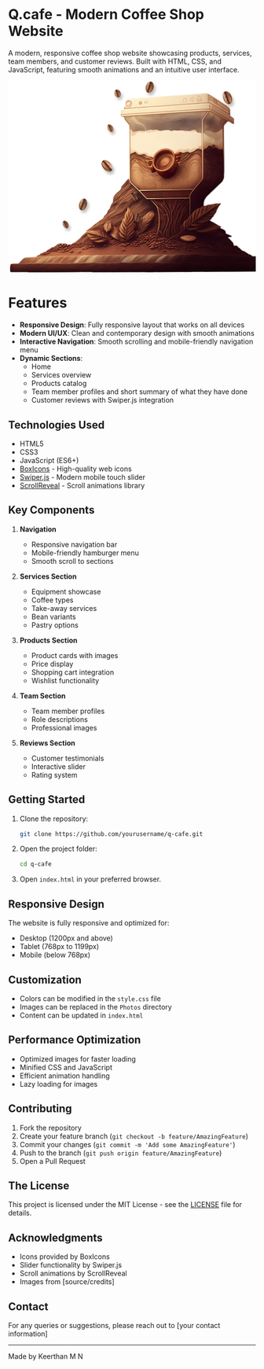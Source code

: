 
# Q.cafe - Modern Coffee Shop Website

A modern, responsive coffee shop website showcasing products, services, team members, and customer reviews. Built with HTML, CSS, and JavaScript, featuring smooth animations and an intuitive user interface.

![Q.cafe Website](./Photos/hero.png)

# Features

- **Responsive Design**: Fully responsive layout that works on all devices
- **Modern UI/UX**: Clean and contemporary design with smooth animations
- **Interactive Navigation**: Smooth scrolling and mobile-friendly navigation menu
- **Dynamic Sections**:
  - Home 
  - Services overview
  - Products catalog
  - Team member profiles and short summary of what they have done
  - Customer reviews with Swiper.js integration

## Technologies Used

- HTML5
- CSS3
- JavaScript (ES6+)
- [BoxIcons](https://boxicons.com/) - High-quality web icons
- [Swiper.js](https://swiperjs.com/) - Modern mobile touch slider
- [ScrollReveal](https://scrollrevealjs.org/) - Scroll animations library

##  Key Components

1. **Navigation**
   - Responsive navigation bar
   - Mobile-friendly hamburger menu
   - Smooth scroll to sections

2. **Services Section**
   - Equipment showcase
   - Coffee types
   - Take-away services
   - Bean variants
   - Pastry options

3. **Products Section**
   - Product cards with images
   - Price display
   - Shopping cart integration
   - Wishlist functionality

4. **Team Section**
   - Team member profiles
   - Role descriptions
   - Professional images

5. **Reviews Section**
   - Customer testimonials
   - Interactive slider
   - Rating system

##  Getting Started

1. Clone the repository:
   ```bash
   git clone https://github.com/yourusername/q-cafe.git
   ```

2. Open the project folder:
   ```bash
   cd q-cafe
   ```

3. Open `index.html` in your preferred browser.

##  Responsive Design

The website is fully responsive and optimized for:
- Desktop (1200px and above)
- Tablet (768px to 1199px)
- Mobile (below 768px)

##  Customization

- Colors can be modified in the `style.css` file
- Images can be replaced in the `Photos` directory
- Content can be updated in `index.html`

##  Performance Optimization

- Optimized images for faster loading
- Minified CSS and JavaScript
- Efficient animation handling
- Lazy loading for images

##  Contributing

1. Fork the repository
2. Create your feature branch (`git checkout -b feature/AmazingFeature`)
3. Commit your changes (`git commit -m 'Add some AmazingFeature'`)
4. Push to the branch (`git push origin feature/AmazingFeature`)
5. Open a Pull Request

## The License

This project is licensed under the MIT License - see the [LICENSE](LICENSE) file for details.

##  Acknowledgments

- Icons provided by BoxIcons
- Slider functionality by Swiper.js
- Scroll animations by ScrollReveal
- Images from [source/credits]

##  Contact

For any queries or suggestions, please reach out to [your contact information]

---
Made by Keerthan M N
